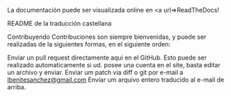 La documentación puede ser visualizada online en <a url=>ReadTheDocs!</a>

README de la traducción castellana

Contribuyendo
Contribuciones son siempre bienvenidas, y puede ser realizadas de la siguientes formas, en el siguiente orden:

Enviar un pull request directamente aqui en el GitHub. Esto puede ser realizado automaticamente si ud. posee una cuenta en el site, basta editar un archivo y enviar.
Enviar um patch via diff o git por e-mail a lbenitesanchez@gmail.com
Enviar um arquivo entero traducido al e-mail de arriba.
